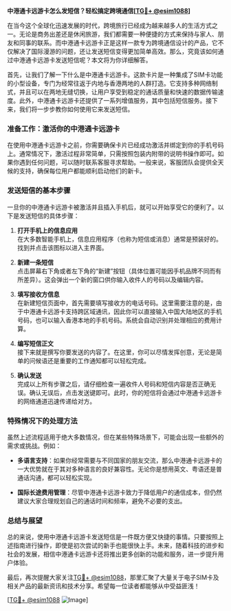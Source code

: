 **中港通卡远游卡怎么发短信？轻松搞定跨境通信[[TG💪+ @esim1088](https://t.me/s/esim1088)]**

在当今这个全球化迅速发展的时代，跨境旅行已经成为越来越多人的生活方式之一。无论是商务出差还是休闲旅游，我们都需要一种便捷的方式来保持与家人、朋友和同事的联系。而中港通卡远游卡正是这样一款专为跨境通信设计的产品，它不仅解决了国际漫游的问题，还让发送短信变得更加简单高效。那么，究竟该如何通过中港通卡远游卡发送短信呢？本文将为你详细解答。

首先，让我们了解一下什么是中港通卡远游卡。这款卡片是一种集成了SIM卡功能的小型设备，专门为经常往返于内地与香港两地的人群打造。它支持多种网络制式，并且可以在两地无缝切换，让用户享受到稳定的通话质量和快速的数据传输速度。此外，中港通卡远游卡还提供了一系列增值服务，其中包括短信服务。接下来，我们将一步步教你如何使用它来发送短信。

### **准备工作：激活你的中港通卡远游卡**

在使用中港通卡远游卡之前，你需要确保卡片已经成功激活并绑定到你的手机号码上。通常情况下，激活过程非常简单，只需按照包装内附带的说明书操作即可。如果你遇到任何问题，可以随时联系客服寻求帮助。一般来说，客服团队会提供全天候的支持，确保每位用户都能顺利启动他们的新卡。

### **发送短信的基本步骤**

一旦你的中港通卡远游卡被激活并且插入手机后，就可以开始享受它的便利了。以下是发送短信的具体步骤：

1. **打开手机上的信息应用**  
   在大多数智能手机上，信息应用程序（也称为短信或消息）通常是预装好的。找到并点击该图标以进入主界面。

2. **新建一条短信**  
   点击屏幕右下角或者左下角的“新建”按钮（具体位置可能因手机品牌不同而有所差异）。这会弹出一个新的窗口供你输入收件人的号码以及编辑内容。

3. **填写接收方信息**  
   在新建短信页面中，首先需要填写接收方的电话号码。这里需要注意的是，由于中港通卡远游卡支持跨区域通讯，因此你可以直接输入中国大陆地区的手机号码，也可以输入香港本地的手机号码。系统会自动识别并处理相应的费用计算。

4. **编写短信正文**  
   接下来就是撰写你要发送的内容了。在这里，你可以尽情发挥创意，无论是简单的问候语还是重要的工作通知都可以轻松完成。

5. **确认发送**  
   完成以上所有步骤之后，请仔细检查一遍收件人号码和短信内容是否正确无误。确认无误后，点击发送键即可。此时，你的短信将会通过中港通卡远游卡的网络通道迅速传递给对方。

### **特殊情况下的处理方法**

虽然上述流程适用于绝大多数情况，但在某些特殊场景下，可能会出现一些额外的需求或挑战。例如：

- **多语言支持**：如果你经常需要与不同国家的朋友交流，那么中港通卡远游卡的一大优势就在于其对多种语言的良好兼容性。无论你是想用英文、粤语还是普通话沟通，都可以轻松实现。
  
- **国际长途费用管理**：尽管中港通卡远游卡致力于降低用户的通信成本，但仍然建议大家合理规划自己的通话时间和频率，避免不必要的支出。

### **总结与展望**

总的来说，使用中港通卡远游卡发送短信是一件既方便又快捷的事情。只要按照上述指南进行操作，即使是初次尝试的新手也能很快上手。未来，随着科技的进步和社会的发展，相信中港通卡远游卡还将推出更多创新的功能和服务，进一步提升用户体验。

最后，再次提醒大家关注[TG💪+ @esim1088](https://t.me/s/esim1088)，那里汇聚了大量关于电子SIM卡及相关产品的最新资讯和技术分享。希望每一位读者都能够从中受益匪浅！

[[TG💪+ @esim1088](https://t.me/s/esim1088) ![Image](https://i.postimg.cc/4NQfJmqS/Snipaste-2025-05-13-00-14-12.png)]